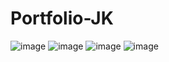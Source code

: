 # Portfolio-JK
![image](https://user-images.githubusercontent.com/123222051/235814489-11ca61f0-0227-4dfc-8e79-bc952c16138f.png)
![image](https://user-images.githubusercontent.com/123222051/235814517-8b3a6d28-8913-4bdc-9272-e91d7b703fd1.png)
![image](https://user-images.githubusercontent.com/123222051/235051345-bde4c505-a934-4ce7-8157-751f4fe654b6.png)
![image](https://user-images.githubusercontent.com/123222051/235048774-284bfb57-bf0b-41b5-90d2-c558629163d1.png)
